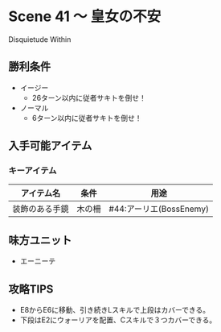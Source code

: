# Scene 41 ～ 皇女の不安  

Disquietude Within

## 勝利条件 

- イージー
  - 26ターン以内に従者サキトを倒せ！
- ノーマル
  - 6ターン以内に従者サキトを倒せ！

## 入手可能アイテム 

### キーアイテム

|アイテム名|条件|用途|
|---|---|---|
|装飾のある手鏡|木の柵|#44:アーリエ(BossEnemy)|

## 味方ユニット 

- エーニーテ

## 攻略TIPS 

- E8からE6に移動、引き続きLスキルで上段はカバーできる。
- 下段はE2にウォーリアを配置、Cスキルで３つカバーできる。

